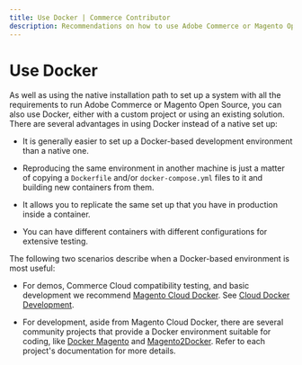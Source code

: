 ```yaml
---
title: Use Docker | Commerce Contributor
description: Recommendations on how to use Adobe Commerce or Magento Open Source in Docker containers.
---
```


# Use Docker

As well as using the native installation path to set up a system with all the requirements to run Adobe Commerce or Magento Open Source, you can also use Docker, either with a custom project or using an existing solution. There are several advantages in using Docker instead of a native set up:

-  It is generally easier to set up a Docker-based development environment than a native one.

-  Reproducing the same environment in another machine is just a matter of copying a `Dockerfile` and/or `docker-compose.yml` files to it and building new containers from them.

-  It allows you to replicate the same set up that you have in production inside a container.

-  You can have different containers with different configurations for extensive testing.

The following two scenarios describe when a Docker-based environment is most useful:

-  For demos, Commerce Cloud compatibility testing, and basic development we recommend [Magento Cloud Docker](https://github.com/magento/magento-cloud-docker). See [Cloud Docker Development](https://devdocs.magento.com/cloud/docker/docker-development.html).

-  For development, aside from Magento Cloud Docker, there are several community projects that provide a Docker environment suitable for coding, like [Docker Magento]( https://github.com/markshust/docker-magento) and [Magento2Docker](https://github.com/yvoronoy/magento2docker). Refer to each project's documentation for more details.

